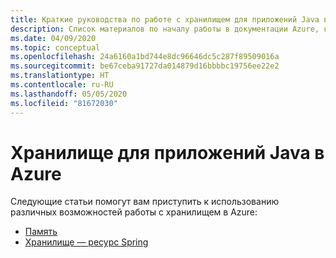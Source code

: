 ```yaml
---
title: Краткие руководства по работе с хранилищем для приложений Java в Azure
description: Список материалов по началу работы в документации Azure, касающейся хранилища для приложений Java.
ms.date: 04/09/2020
ms.topic: conceptual
ms.openlocfilehash: 24a6160a1bd744e8dc96646dc5c287f89509016a
ms.sourcegitcommit: be67ceba91727da014879d16bbbbc19756ee22e2
ms.translationtype: HT
ms.contentlocale: ru-RU
ms.lasthandoff: 05/05/2020
ms.locfileid: "81672030"
---
```

# <a name="storage-for-java-apps-on-azure"></a>Хранилище для приложений Java в Azure

Следующие статьи помогут вам приступить к использованию различных возможностей работы с хранилищем в Azure:

- [Память](/azure/storage/blobs/storage-quickstart-blobs-java)
- [Хранилище — ресурс Spring](/azure/developer/java/spring-framework/configure-spring-boot-starter-java-app-with-azure-storage)

